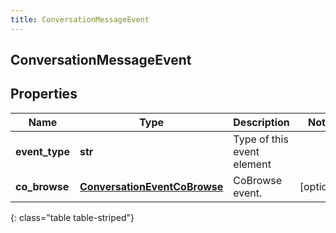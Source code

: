 ```yaml
---
title: ConversationMessageEvent
---
```

## ConversationMessageEvent

## Properties

|Name | Type | Description | Notes|
|------------ | ------------- | ------------- | -------------|
| **event_type** | **str** | Type of this event element | |
| **co_browse** | [**ConversationEventCoBrowse**](ConversationEventCoBrowse.html) | CoBrowse event. | [optional] |
{: class="table table-striped"}


